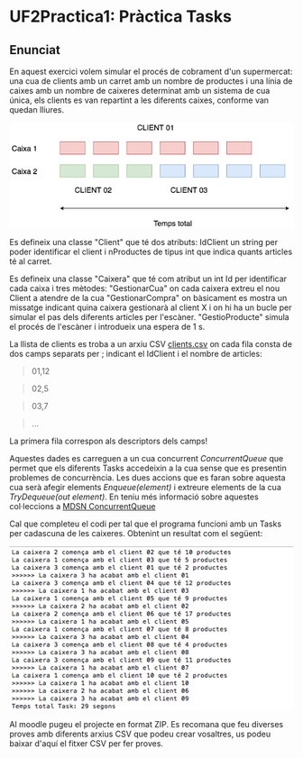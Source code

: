 # UF2Practica1: Pràctica Tasks
## Enunciat
En aquest exercici volem simular el procés de cobrament d'un supermercat: una cua de clients amb un carret amb un nombre de productes i una línia de caixes amb un nombre de caixeres determinat amb un sistema de cua única, els clients es van repartint a les diferents caixes, conforme van quedan lliures.


![Tasks](img/hilos.png)


Es defineix una classe "Client" que té dos atributs: IdClient un string per poder identificar el client i nProductes de tipus int que indica quants articles té al carret.

Es defineix una classe "Caixera" que té com atribut un int Id per identificar cada caixa i tres mètodes:
"GestionarCua" on cada caixera extreu el nou Client a atendre de la cua
"GestionarCompra" on bàsicament es mostra un missatge indicant quina caixera gestionarà al client X i on hi ha un bucle per simular el pas dels diferents articles per l'escàner.
"GestioProducte" simula el procés de l'escàner i introdueix una espera de 1 s.

La llista de clients es troba a un arxiu CSV [clients.csv](clients.csv) on cada fila consta de dos camps separats per ; indicant el IdClient i el nombre de articles:

 > 01,12
 
 > 02,5
 
 > 03,7
 
 > ...
 
La primera fila correspon als descriptors dels camps!

Aquestes dades es carreguen a un cua concurrent *ConcurrentQueue* que permet que els diferents Tasks accedeixin a la cua sense que es presentin problemes de concurrència. Les dues accions que es faran sobre aquesta cua serà afegir elements *Enqueue(element)* i extreure elements de la cua *TryDequeue(out element)*. En teniu més informació sobre aquestes col·leccions a [MDSN ConcurrentQueue](https://msdn.microsoft.com/en-us/library/dd267265(v=vs.110).aspx)
 
 
Cal que completeu el codi per tal que el programa funcioni amb un Tasks per cadascuna de les caixeres. Obtenint un resultat com el següent:

![Resultat](img/pract03.png)


Al moodle pugeu el projecte en format ZIP. Es recomana que feu diverses proves amb diferents arxius CSV que podeu crear vosaltres, us podeu baixar d'aquí el fitxer CSV per fer proves.

